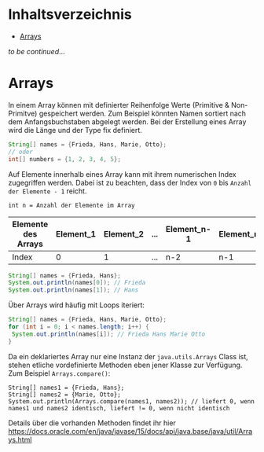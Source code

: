 # Inhaltsverzeichnis
- [Arrays](#Arrays)

_to be continued_...

# Arrays
In einem Array können mit definierter Reihenfolge Werte (Primitive & Non-Primitve) gespeichert werden. Zum Beispiel könnten Namen sortiert nach dem Anfangsbuchstaben abgelegt werden. Bei der Erstellung eines Array
wird die Länge und der Type fix definiert.

```java
String[] names = {Frieda, Hans, Marie, Otto};
// oder
int[] numbers = {1, 2, 3, 4, 5};
```

Auf Elemente innerhalb eines Array kann mit ihrem numerischen Index zugegriffen werden. Dabei ist zu beachten, dass der Index von `0` bis `Anzahl der Elemente - 1` reicht.

```
int n = Anzahl der Elemente im Array
```
| Elemente des Arrays | Element_1 | Element_2 | ... | Element_n-1 | Element_n |
|---------------------|-----------|-----------|-----|-------------|-----------|
| Index               | 0         | 1         | ... | n-2         | n-1

```java
String[] names = {Frieda, Hans};
System.out.println(names[0]); // Frieda
System.out.println(names[1]); // Hans
```

Über Arrays wird häufig mit Loops iteriert:

```java
String[] names = {Frieda, Hans, Marie, Otto};
for (int i = 0; i < names.length; i++) {
 System.out.println(names[i]); // Frieda Hans Marie Otto
}
``` 

Da ein deklariertes Array nur eine Instanz der `java.utils.Arrays` Class ist, stehen etliche vordefinierte Methoden eben jener Klasse zur Verfügung. Zum Beispiel `Arrays.compare()`:

```
String[] names1 = {Frieda, Hans};
String[] names2 = {Marie, Otto};
System.out.println(Arrays.compare(names1, names2)); // liefert 0, wenn names1 und names2 identisch, liefert != 0, wenn nicht identisch
```

Details über die vorhanden Methoden findet ihr hier https://docs.oracle.com/en/java/javase/15/docs/api/java.base/java/util/Arrays.html